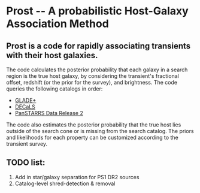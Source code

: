 # Prost -- A probabilistic Host-Galaxy Association Method
## Prost is a code for rapidly associating transients with their host galaxies. 
The code calculates the posterior probability that each galaxy in a search region is the true host galaxy, by considering
the transient's fractional offset, redshift (or the prior for the survey), and brightness. The code queries the following catalogs in order: 
* <a href="https://ui.adsabs.harvard.edu/abs/2022MNRAS.514.1403D">GLADE+</a>  
* <a href="https://ui.adsabs.harvard.edu/abs/2019AJ....157..168D">DECaLS</a>
* <a href="https://ui.adsabs.harvard.edu/abs/2016arXiv161205560C">PanSTARRS Data Release 2</a>

The code also estimates the posterior probability that the true host lies outside of the search cone or is missing from the search catalog. The priors and likelihoods for each property can be customized according to the transient survey.

## TODO list: 
1. Add in star/galaxy separation for PS1 DR2 sources
2. Catalog-level shred-detection & removal
